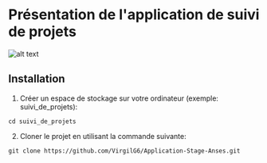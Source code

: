 # Présentation de l'application de suivi de projets
![alt text](C:\VG\php\symfony\slamquiz\assets\screenshot_home1.jpg)

## Installation
1. Créer un espace de stockage sur votre ordinateur (exemple: suivi_de_projets):
```
cd suivi_de_projets
```

2. Cloner le projet en utilisant la commande suivante: 
```
git clone https://github.com/VirgilG6/Application-Stage-Anses.git
```


